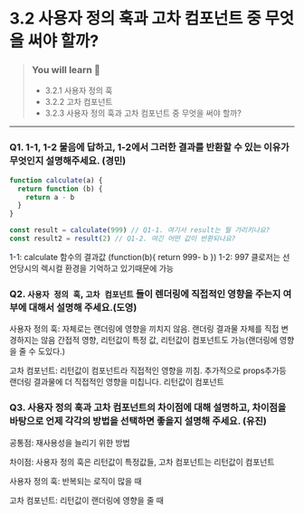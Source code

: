 # 3.2 사용자 정의 훅과 고차 컴포넌트 중 무엇을 써야 할까?

> ### You will learn 📝
>- 3.2.1 사용자 정의 훅
>- 3.2.2 고차 컴포넌트
>- 3.2.3 사용자 정의 훅과 고차 컴포넌트 중 무엇을 써야 할까?

---

### Q1. 1-1, 1-2 물음에 답하고, 1-2에서 그러한 결과를 반환할 수 있는 이유가 무엇인지 설명해주세요. (경민)

```javascript
function calculate(a) {
  return function (b) {
    return a - b
  }
}

const result = calculate(999) // Q1-1. 여기서 result는 뭘 가리키나요?
const result2 = result(2) // Q1-2. 여긴 어떤 값이 반환되나요?
```
1-1: calculate 함수의 결과값
(function(b){
  return 999- b
})
1-2: 997
클로저는 선언당시의 렉시컬 환경을 기억하고 있기때문에 가능

### Q2. `사용자 정의 훅`,  `고차 컴포넌트` 들이 렌더링에 직접적인 영향을 주는지 여부에 대해서 설명해 주세요.(도영)

사용자 정의 훅: 자체로는 랜더링에 영향을 끼치지 않음. 랜더링 결과물 자체를 직접 변경하지는 않음 간접적 영향, 리턴값이 특정 값, 리턴값이 컴포넌트도 가능(랜더링에 영향을 줄 수 도있다.)  

고차 컴포넌트: 리턴값이 컴포넌트라 직접적인 영향을 끼침. 추가적으로 props추가등 랜더링 결과물에 더 직접적인 영향을 미칩니다. 리턴값이 컴포넌트

### Q3. 사용자 정의 훅과 고차 컴포넌트의 차이점에 대해 설명하고, 차이점을 바탕으로 언제 각각의 방법을 선택하면 좋을지 설명해 주세요. (유진)

공통점: 재사용성을 늘리기 위한 방법

차이점: 사용자 정의 훅은 리턴값이 특정값들, 고차 컴포넌트는 리턴값이 컴포넌트

사용자 정의 훅: 반복되는 로직이 많을 때

고차 컴포넌트: 리턴값이 랜더링에 영향을 줄 때
